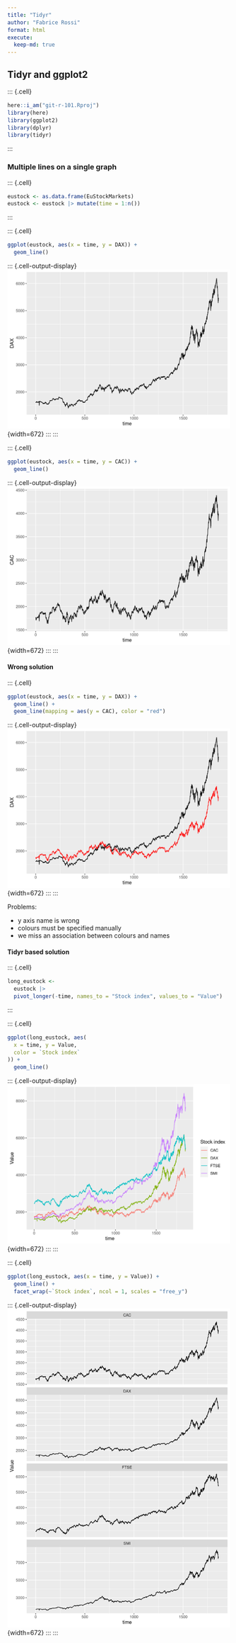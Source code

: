 ```yaml
---
title: "Tidyr"
author: "Fabrice Rossi"
format: html
execute: 
  keep-md: true
---
```




## Tidyr and ggplot2


::: {.cell}

```{.r .cell-code}
here::i_am("git-r-101.Rproj")
library(here)
library(ggplot2)
library(dplyr)
library(tidyr)
```
:::


### Multiple lines on a single graph


::: {.cell}

```{.r .cell-code}
eustock <- as.data.frame(EuStockMarkets)
eustock <- eustock |> mutate(time = 1:n())
```
:::

::: {.cell}

```{.r .cell-code}
ggplot(eustock, aes(x = time, y = DAX)) +
  geom_line()
```

::: {.cell-output-display}
![](tidyr_demo_files/figure-html/dax_stock-1.png){width=672}
:::
:::

::: {.cell}

```{.r .cell-code}
ggplot(eustock, aes(x = time, y = CAC)) +
  geom_line()
```

::: {.cell-output-display}
![](tidyr_demo_files/figure-html/cac_stock-1.png){width=672}
:::
:::


#### Wrong solution


::: {.cell}

```{.r .cell-code}
ggplot(eustock, aes(x = time, y = DAX)) +
  geom_line() +
  geom_line(mapping = aes(y = CAC), color = "red")
```

::: {.cell-output-display}
![](tidyr_demo_files/figure-html/cac_dax_wrong-1.png){width=672}
:::
:::


Problems:

-   y axis name is wrong
-   colours must be specified manually
-   we miss an association between colours and names

#### Tidyr based solution

::: {.cell}

```{.r .cell-code}
long_eustock <-
  eustock |>
  pivot_longer(-time, names_to = "Stock index", values_to = "Value")
```
:::

::: {.cell}

```{.r .cell-code}
ggplot(long_eustock, aes(
  x = time, y = Value,
  color = `Stock index`
)) +
  geom_line()
```

::: {.cell-output-display}
![](tidyr_demo_files/figure-html/eustocks-1.png){width=672}
:::
:::

::: {.cell}

```{.r .cell-code}
ggplot(long_eustock, aes(x = time, y = Value)) +
  geom_line() +
  facet_wrap(~`Stock index`, ncol = 1, scales = "free_y")
```

::: {.cell-output-display}
![](tidyr_demo_files/figure-html/eustocks_facet-1.png){width=672}
:::
:::
